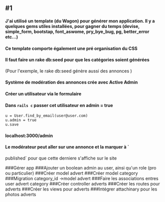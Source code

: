 ## #1
#### J'ai utilisé un template (du Wagon) pour générer mon application. Il y a quelques gems utiles installées, pour gagner du temps (devise, simple_form, bootstap, font_aswome, pry_bye_bug, pg, better_error etc...)
#### Ce template comporte également une pré organisation du CSS

#### Il faut faire un rake db:seed pour que les catégories soient générées
(Pour l'exemple, le rake db:seed génère aussi des annonces )

#### Système de modération des annonces crée avec Active Admin
#### Créer un utilisateur via le formulaire
#### Dans `rails c` passer cet utilisateur en admin = true
```
u = User.find_by_email(user@user.com)
u.admin = true
u.save

```

#### localhost:3000/admin

#### Le modérateur peut aller sur une annonce et la marquer à `
published` pour que cette derniere s'affiche sur le site

###Gérer app
###Ajouter un boolean admin au user, ainsi qu'un role (pro ou particulier)
###Créer model advert
###Créer model category 
###Migration category_id ->model advert
###Faire les associations entres user advert category
###Créer controller adverts
###Créer les routes pour adverts
###Créer les views pour adverts
###Intégrer attachinary pour les photos adverts

